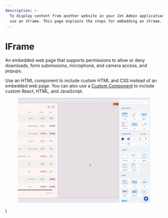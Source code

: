 ```yaml
---
description: >-
  To display content from another website in your Jet Admin application, you can
  use an iFrame. This page explains the steps for embedding an iFrame.
---
```


# IFrame

An embedded web page that supports permissions to allow or deny downloads, form submissions, microphone, and camera access, and popups.

Use an HTML component to include custom HTML and CSS instead of an embedded web page. You can also use a [Custom Component](custom-component.md) to include custom React, HTML, and JavaScript.

<figure><img src="../../.gitbook/assets/ezgif-3-b374422479.gif" alt=""><figcaption></figcaption></figure>

\
